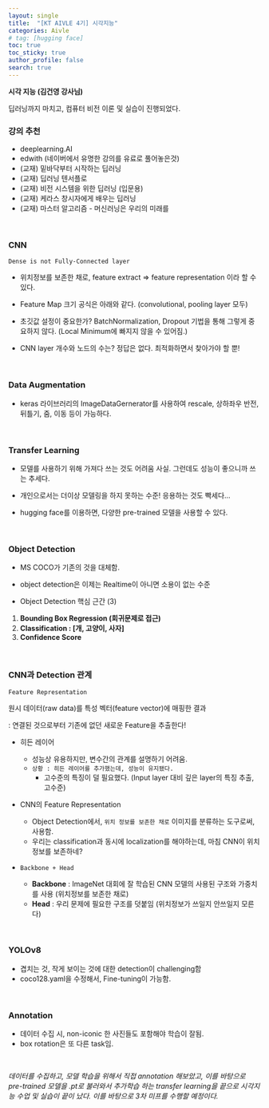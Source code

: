 ```yaml
---
layout: single  
title:  "[KT AIVLE 4기] 시각지능"
categories: Aivle
# tag: [hugging face]
toc: true
toc_sticky: true
author_profile: false
search: true
---
```


**시각 지능 (김건영 강사님)**


딥러닝까지 마치고, 컴퓨터 비전 이론 및 실습이 진행되었다.
<br>

### 강의 추천

- deeplearning.AI
- edwith (네이버에서 유명한 강의를 유료로 풀어놓은것)
- (교재) 밑바닥부터 시작하는 딥러닝
- (교재) 딥러닝 텐서플로
- (교재) 비전 시스템을 위한 딥러닝 (입문용)
- (교재) 케라스 창시자에게 배우는 딥러닝
- (교재) 마스터 알고리즘 - 머신러닝은 우리의 미래를
<!-- - https://docs.google.com/document/d/1aAxJgvFjQj8U9joD_xJWGz6kSoVT6ueOPZhrgxH7mSg/edit -->
<br>

### CNN

`Dense is not Fully-Connected layer`
    
<!-- <img src="/assets/images/2023-09-20-CV/Untitled.png" /><br/> -->

- 위치정보를 보존한 채로, feature extract ⇒ feature representation 이라 할 수 있다. 

<!-- <img src="/assets/images/2023-09-20-CV/Untitled 1.png" /><br/> -->

- Feature Map 크기 공식은 아래와 같다. (convolutional, pooling layer 모두)

<!-- ---

<img src="/assets/images/2023-09-20-CV/Untitled 2.png" /><br/>

### 초깃값 설정

--- -->

- 초깃값 설정이 중요한가? BatchNormalization, Dropout 기법을 통해 그렇게 중요하지 않다. (Local Minimum에 빠지지 않을 수 있어짐.)

<!-- <img src="/assets/images/2023-09-20-CV/Untitled 3.png" /><br/>

### CNN의 layer 설명 -->

- CNN layer 개수와 노드의 수는? 정답은 없다. 최적화하면서 찾아가야 할 뿐!

<!-- <img src="/assets/images/2023-09-20-CV/Untitled 4.png" /><br/> -->
<br>


### Data Augmentation

<!-- ---

<img src="/assets/images/2023-09-20-CV/Untitled 5.png" /><br/>

<img src="/assets/images/2023-09-20-CV/Untitled 6.png" /><br/> -->

- keras 라이브러리의 ImageDataGernerator를 사용하여 rescale, 상하좌우 반전, 뒤틀기, 줌, 이동 등이 가능하다.

<br>


### Transfer Learning

<!-- ---

<img src="/assets/images/2023-09-20-CV/Untitled 7.png" /><br/> -->

- 모델를 사용하기 위해 가져다 쓰는 것도 어려움 사실. 그런데도 성능이 좋으니까 쓰는 추세다.

- 개인으로서는 더이상 모델링을 하지 못하는 수준! 응용하는 것도 빡세다…

- hugging face를 이용하면, 다양한 pre-trained 모델을 사용할 수 있다. 

<br>


### Object Detection

<!-- <img src="/assets/images/2023-09-20-CV/Untitled 8.png" /><br/> -->

- MS COCO가 기존의 것을 대체함.

- object detection은 이제는 Realtime이 아니면 소용이 없는 수준

- Object Detection 핵심 근간 (3)

<!-- ---

<aside>
💡 ***Class Classification + Localization***

</aside>

<img src="/assets/images/2023-09-20-CV/Untitled 9.png" /><br/> -->

1. **Bounding Box Regression (회귀문제로 접근)**
2. **Classification : [개, 고양이, 사자]**
3. **Confidence Score** 

<br>


### CNN과 Detection 관계

`Feature Representation`

원시 데이터(raw data)를 특성 벡터(feature vector)에 매핑한 결과

: 연결된 것으로부터 기존에 없던 새로운 Feature을 추출한다!


- 히든 레이어
    - 성능상 유용하지만, 변수간의 관계를 설명하기 어려움.
    - `상황 : 히든 레이어를 추가했는데, 성능이 유지됐다.`
        - 고수준의 특징이 덜 필요했다. (Input layer 대비 깊은  layer의 특징 추출, 고수준)

- CNN의 Feature Representation
    - Object Detection에서, `위치 정보를 보존한 채로` 이미지를 분류하는 도구로써, 사용함.
    - 우리는 classification과 동시에 localization를 해야하는데, 마침 CNN이 위치정보를 보존하네?

- `Backbone + Head`

    - **Backbone** : ImageNet 대회에 잘 학습된 CNN 모델의 사용된 구조와 가중치를 사용 (위치정보를 보존한 채로)
    - **Head** : 우리 문제에 필요한 구조를 덧붙임 (위치정보가 쓰일지 안쓰일지 모른다)

<br>


### YOLOv8

- 겹치는 것, 작게 보이는 것에 대한 detection이 challenging함
- coco128.yaml을 수정해서, Fine-tuning이 가능함.
<br>


### Annotation

- 데이터 수집 시, non-iconic 한 사진들도 포함해야 학습이 잘됨.
- box rotation은 또 다른 task임.

<br>  


*데이터를 수집하고, 모델 학습을 위해서 직접 annotation 해보았고, 이를 바탕으로 pre-trained 모델을 .pt로 불러와서 추가학습 하는 transfer learning을 끝으로 시각지능 수업 및 실습이 끝이 났다. 이를 바탕으로 3차 미프를 수행할 예정이다.* 